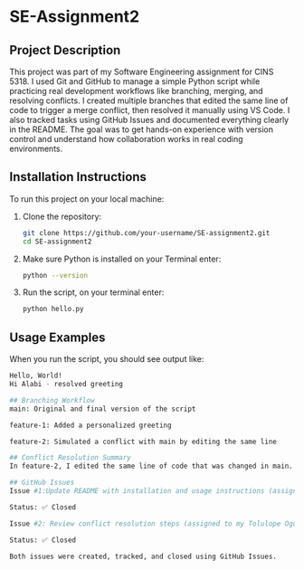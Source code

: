 # SE-Assignment2

## Project Description
This project was part of my Software Engineering assignment for CINS 5318. I used Git and GitHub to manage a simple Python script while practicing real development workflows like branching, merging, and resolving conflicts. I created multiple branches that edited the same line of code to trigger a merge conflict, then resolved it manually using VS Code. I also tracked tasks using GitHub Issues and documented everything clearly in the README. The goal was to get hands-on experience with version control and understand how collaboration works in real coding environments.

## Installation Instructions

To run this project on your local machine:
1. Clone the repository:
   ```bash
   git clone https://github.com/your-username/SE-assignment2.git
   cd SE-assignment2
2. Make sure Python is installed on your Terminal enter:
    ```bash
    python --version
3. Run the script, on your terminal enter:
    ```bash
    python hello.py

 ## Usage Examples
 When you run the script, you should see output like:
 ```bash
 Hello, World!
 Hi Alabi - resolved greeting

## Branching Workflow
main: Original and final version of the script

feature-1: Added a personalized greeting

feature-2: Simulated a conflict with main by editing the same line

## Conflict Resolution Summary
In feature-2, I edited the same line of code that was changed in main. When I tried to merge the branches, Git detected a conflict. I resolved it manually in VS Code by choosing a final version of the greeting and committing the fix. This helped me understand how Git handles conflicting changes and how to resolve them properly.

## GitHub Issues
Issue #1:Update README with installation and usage instructions (assigned to me)

Status: ✅ Closed

Issue #2: Review conflict resolution steps (assigned to my Tolulope Ogunmakinwa)

Status: ✅ Closed

Both issues were created, tracked, and closed using GitHub Issues.
